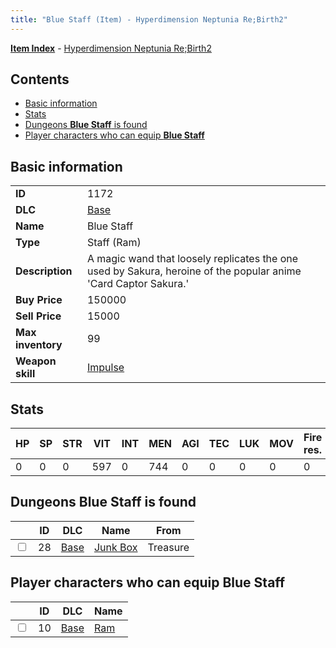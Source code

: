 ```yaml
---
title: "Blue Staff (Item) - Hyperdimension Neptunia Re;Birth2"
---
```


[**Item Index**](/neptunia/rb2/item/index.html) - [Hyperdimension Neptunia Re;Birth2](/neptunia/rb2)

## Contents

- [Basic information](#basic-information)
- [Stats](#stats)
- [Dungeons **Blue Staff** is found](#dungeons-blue-staff-is-found)
- [Player characters who can equip **Blue Staff**](#player-characters-who-can-equip-blue-staff)

## Basic information

|   |   |
| -- | -- |
| **ID** | 1172 |
| **DLC** | [Base](/neptunia/rb2/dlc/0-base.html) |
| **Name** | Blue Staff |
| **Type** | Staff (Ram) |
| **Description** | A magic wand that loosely replicates the one used by Sakura, heroine of the popular anime 'Card Captor Sakura.' |
| **Buy Price** | 150000 |
| **Sell Price** | 15000 |
| **Max inventory** | 99 |
| **Weapon skill** | [Impulse](/neptunia/rb2/skill/0-602-impulse.html) |

## Stats

| HP | SP | STR | VIT | INT | MEN | AGI | TEC | LUK | MOV | Fire res. | Ice res. | Wind res. | Lightning res. |
| -- | -- | --- | --- | --- | --- | --- | --- | --- | --- | --------- | -------- | --------- | -------------- |
| 0 | 0 | 0 | 597 | 0 | 744 | 0 | 0 | 0 | 0 | 0 | 0 | 0 | 0 |

## Dungeons **Blue Staff** is found

|    | ID | DLC | Name | From |
| -- | -- | --- | ---- | ---- |
| <input type="checkbox" id="rb2-dungeon-0-28" class="trackbox" /> | 28 | [Base](/neptunia/rb2/dlc/0-base.html) | [Junk Box ](/neptunia/rb2/dungeon/0-28-junk-box.html) | Treasure |

## Player characters who can equip **Blue Staff**

|    | ID | DLC | Name |
| -- | -- | --- | ---- |
| <input type="checkbox" id="rb2-player-0-10" class="trackbox" /> | 10 | [Base](/neptunia/rb2/dlc/0-base.html) | [Ram](/neptunia/rb2/player/0-10-ram.html) |
